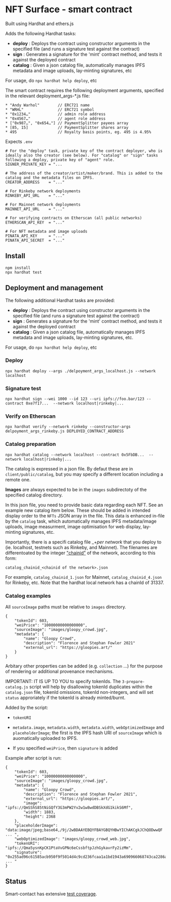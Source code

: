 # NFT Surface - smart contract

Built using Hardhat and ethers.js

Adds the following Hardhat tasks:

 * __deploy__ : Deploys the contract using constructor arguments in the specified file (and runs a signature test against the contract)
 *  __sign__ : Generates a signature for the 'mint' contract method, and tests it against the deployed contract
  * __catalog__ : Given a json catalog file, automatically manages IPFS metadata and image uploads, lay-minting signatures, etc 

For usage, do `npx hardhat help deploy`, etc

The smart contract requires the following deployment arguments, specified in the relevant deployment_args-*.js file:

```
* "Andy Warhol"        // ERC721 name
* "WRHL"               // ERC721 symbol
* "0x1234…"            // admin role address
* "0x4567…"            // agent role address
* ["0x987…", "0x654…"] // PaymentSplitter payees array
* [85, 15]             // PaymentSplitter shares array
* 495                  // Royalty basis points, eg. 495 is 4.95%
```

Expects `.env` 
```
# For the "deploy" task, private key of the contract deployer, who is ideally also the creator (see below). For "catalog" or "sign" tasks following a deploy, private key of "agent" role.
SIGNER_PRIVATE_KEY = "...

# The address of the creator/artist/maker/brand. This is added to the catalog and the metadata files on IPFS. 
CREATOR_ADDRESS    = "..."

# For Rinkeby network deployments 
RINKEBY_API_URL    = "..."

# For Mainnet network deployments 
MAINNET_API_URL    = "..."

# For verifying contracts on Etherscan (all public networks) 
ETHERSCAN_API_KEY  = "..."

# For NFT metadata and image uploads
PINATA_API_KEY     = "..."
PINATA_API_SECRET  = "..."
```

## Install
```
npm install
npx hardhat test
```

## Deployment and management

The following additional Hardhat tasks are provided:

 * __deploy__ : Deploys the contract using constructor arguments in the specified file (and runs a signature test against the contract)
 *  __sign__ : Generates a signature for the 'mint' contract method, and tests it against the deployed contract
  * __catalog__ : Given a json catalog file, automatically manages IPFS metadata and image uploads, lay-minting signatures, etc.

For usage, do `npx hardhat help deploy`, etc


### Deploy
```
npx hardhat deploy --args ./delpoyment_args_localhost.js --network localhost 
```

### Signature test
```
npx hardhat sign --wei 1000 --id 123 --uri ipfs://foo.bar/123 --contract 0xe7f17...  --network localhost|rinkeby|...
```

### Verify on Etherscan
```
npx hardhat verify --network rinkeby --constructor-args delpoyment_args_rinkeby.js DEPLOYED_CONTRACT_ADDRESS
```

### Catalog preparation
```
npx hardhat catalog --network localhost --contract 0x5FbDB...  --network localhost|rinkeby|... 
```

The catalog is expressed in a json file. By defaut these are in `client/public/catalog`, but you may specify a different location including a remote one. 

__Images__ are always expected to be in the `images` subdirectoty of the specified catalog directory.

In this json file, you need to provide basic data regarding each NFT. See an example new catalog item below. These should be added in intended display order to the `NFTs` JSON array in the file. This data is enhanced in-file by the `catalog` task, which automatically manages IPFS metadata/image uploads, image measurment, image optimisation for web display, lay-minting signatures, etc.  

Importantly, there is a specifi catalog file _+_per network_ that you deploy to (ie. localhost, testnets such as Rinkeby, and Mainnet). The filenames are differentoated by the integer ["chainid"](https://besu.hyperledger.org/en/stable/Concepts/NetworkID-And-ChainID/) of the network, according to this form:
```
catalog_chainid_<chainid of the network>.json
```
For example, `catalog_chainid_1.json` for Mainnet, `catalog_chainid_4.json` for Rinkeby, etc. Note that the hardhat local network has a chainId of 31337. 

### Catalog examples

All `sourceImage` paths must be relative to `images` directory. 

```
{
    "tokenId": 603,
    "weiPrice": "10000000000000000",
    "sourceImage": "images/gloopy_crowd.jpg",
    "metadata": {
        "name": "Gloopy Crowd",
        "description": "Florence and Stephan Fowler 2021"
        "external_url": "https://gloopies.art/"
    }
}
```
Arbitary other properties can be added (e.g. `collection` ...) for the purpose of rendering or additional provenance mechanisms.

IMPORTANT: IT IS UP TO YOU to specify tokenIds. The `3-prepare-catalog.js` script will help by disallowing tokenId duplicates within the `catalog.json` file, tokenId omissions, tokenId non-integers, and will set `status` approriately if the tokenId is already minted/burnt. 

Added by the script:

* `tokenURI` 

* `metadata.image`, `metadata.width`, `metadata.width`, `webOptimizedImage` and `placeholderImage`; the first is the IPFS hash URI of `sourceImage` which is auomatically uploaded to IPFS.

* If you specified `weiPrice`, then `signature` is added 

Example after script is run:
```
{
    "tokenId": 603,
    "weiPrice": "10000000000000000",
    "sourceImage": "images/gloopy_crowd.jpg",
    "metadata": {
        "name": "Gloopy Crowd",
        "description": "Florence and Stephan Fowler 2021",
        "external_url": "https://gloopies.art/",
        "image": "ipfs://QmSShS85tNiGQfY3G3mPW2Yv2w1w8wdDBSkXdG1kikS6Mf",
        "width": 1883,
        "height": 2368
    },
    "placeholderImage": "data:image/jpeg;base64,/9j/2wBDAAYEBQYFBAYGBQYHBwYIChAKCgkJChQODwwQF ... ",
    "webOptimizedImage": "images/gloopy_crowd_web.jpg",
    "tokenURI": "ipfs://Qma5ysnKpCK1PtaVvGPNc6eCssbftpJzhGykavrFy2izMm",
    "signature": "0x255ad96c61585acb950f9f5014d4c9cd236fcaa1a1bd1943a690966068743ca2286abc5ae ... "
}

```
## Status

Smart-contact has extensive [test coverage](/smart-contract/test/tests.js).
